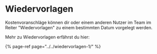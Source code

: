# Wiedervorlagen

Kostenvoranschläge können dir oder einem anderen Nutzer im Team im Reiter "Wiedervorlagen" zu einem bestimmten Datum vorgelegt werden.

Mehr zu Wiedervorlagen erfährst du hier:

{% page-ref page="../../wiedervorlagen-1/" %}



